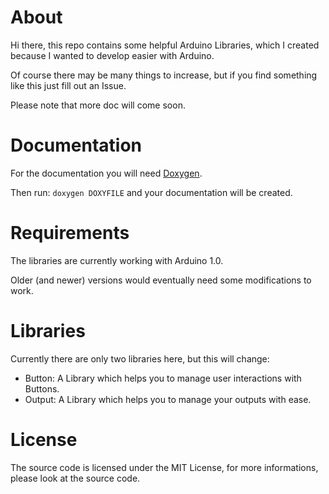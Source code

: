 About
=====

Hi there, this repo contains some helpful Arduino Libraries, which I
created because I wanted to develop easier with Arduino.

Of course there may be many things to increase, but if you find something
like this just fill out an Issue.

Please note that more doc will come soon.


Documentation
=============

For the documentation you will need [Doxygen](http://www.stack.nl/~dimitri/doxygen/).

Then run: ```doxygen DOXYFILE``` and your documentation will be created.


Requirements
============

The libraries are currently working with Arduino 1.0.

Older (and newer) versions would eventually need some modifications to work.


Libraries
=========

Currently there are only two libraries here, but this will change:

* Button: A Library which helps you to manage user interactions with Buttons.
* Output: A Library which helps you to manage your outputs with ease.


License
=======

The source code is licensed under the MIT License, for more informations,
please look at the source code.